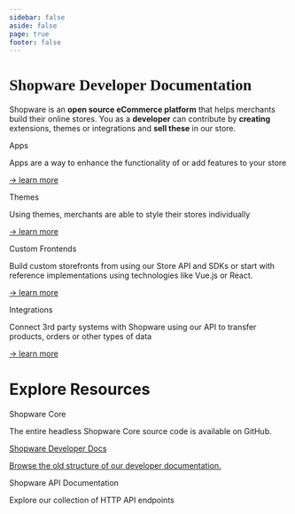 ```yaml
---
sidebar: false
aside: false
page: true
footer: false
---
```


<div class="w-full md:max-w-1376px 2xl:px-0 mx-auto px-10">

<div class="my-12 md:my-24">
  <h1 class="text-center accent text-3xl md:text-5xl font-black mb-8" style="font-family: 'Poppins';">Shopware Developer Documentation</h1>
  <p class="text-center text-gray-600 dark:text-slate-200 max-w-800px mx-auto text-lg leading-8" style="font-family: 'Inter';">
      Shopware is an <b>open source eCommerce platform</b> that helps merchants build their online stores. You as a <b>developer</b> can contribute by <b>creating</b> extensions, themes or integrations and <b>sell these</b> in our store.
  </p>
</div>

<div class="grid grid-cols-1 md:grid-cols-2 gap-5 mb-16 pt-5">

  <div class="bg-white dark:bg-slate-800 shadow-md hover:bg-shopware-gray-light transition transition-all rounded-lg p-5">
    <div class="flex items-center">
      <span class="text-lg font-semibold mt-2 mb-4 accent flex gap-2">
        <div i-carbon-model-alt class="h-7 w-7 text-shopware" />
        Apps
      </span>
    </div>
    <p class="text-sm">
      Apps are a way to enhance the functionality of or add features to your store
    </p>
    <p class="mt-4"><a class="text-sm" href="/apps">→ learn more</a></p>
  </div>

  <div class="bg-white dark:bg-slate-800 shadow-md hover:bg-shopware-gray-light transition transition-all rounded-lg p-5">
    <div class="flex items-center">
      <span class="text-lg font-semibold mt-2 mb-4 accent flex gap-2">
      <div i-carbon-cobb-angle class="h-7 w-7 text-shopware" />
        Themes
      </span>
    </div>
    <p class="text-sm">
      Using themes, merchants are able to style their stores individually
    </p>
    <p class="mt-4"><a class="text-sm" href="/themes/">→ learn more</a></p>
  </div>

  <div class="bg-white dark:bg-slate-800 shadow-md hover:bg-shopware-gray-light transition transition-all rounded-lg p-5">
    <div class="flex items-center">
      <span class="text-lg font-semibold mt-2 mb-4 accent flex gap-2">
      <div i-carbon-image class="h-7 w-7 text-shopware" />
        Custom Frontends
      </span>
    </div>
    <p class="text-sm">
      Build custom storefronts from using our Store API and SDKs or start with reference implementations using technologies like Vue.js or React.
    </p>
    <p class="mt-4"><a class="text-sm" href="/frontends/">→ learn more</a></p>
  </div>

  <div class="bg-white dark:bg-slate-800 shadow-md hover:bg-shopware-gray-light transition transition-all rounded-lg p-5">
    <div class="flex items-center">
      <span class="text-lg font-semibold mt-2 mb-4 accent flex gap-2">
      <div i-carbon-connect class="h-7 w-7 text-shopware" />
        Integrations
      </span>
    </div>
    <p class="text-sm">
      Connect 3rd party systems with Shopware using our API to transfer products, orders or other types of data
    </p>
    <p class="mt-4"><a class="text-sm" href="/integrations/">→ learn more</a></p>
  </div>

</div>

<div>
  <h1 class="text-4xl tracking-wide mb-10 accent">Explore Resources</h1>
</div>

<div class="grid grid-cols-1 gap-5">

  <div class="bg-white dark:bg-slate-800 shadow-md hover:bg-shopware-gray-light transition transition-all rounded-lg p-5">
    <div class="flex items-center">
      <span class="text-lg font-semibold mt-2 mb-4 accent flex gap-2">
      <div i-carbon-logo-github class="h-7 w-7 text-shopware" />
        Shopware Core
      </span>
    </div>
    <p class="text-sm">
      The entire headless Shopware Core source code is available on GitHub.
    </p>
  </div>

  <a href="/docs/summary">
  <div class="bg-white dark:bg-slate-800 shadow-md hover:bg-shopware-gray-light transition transition-all rounded-lg p-5">
    <div class="flex items-center">
      <span class="text-lg font-semibold mt-2 mb-4 accent flex gap-2">
      <div i-carbon-model-alt class="h-7 w-7 text-shopware" />
        Shopware Developer Docs
      </span>
    </div>
    <p class="text-sm">
      Browse the old structure of our developer documentation.
    </p>
  </div>
  </a>

   <div class="bg-white dark:bg-slate-800 shadow-md hover:bg-shopware-gray-light transition transition-all rounded-lg p-5">
    <div class="flex items-center">
      <span class="text-lg font-semibold mt-2 mb-4 accent flex gap-2">
      <div i-carbon-terminal class="h-7 w-7 text-shopware" />
        Shopware API Documentation
      </span>
    </div>
    <p class="text-sm">
      Explore our collection of HTTP API endpoints
    </p>
  </div>

</div>

</div>
